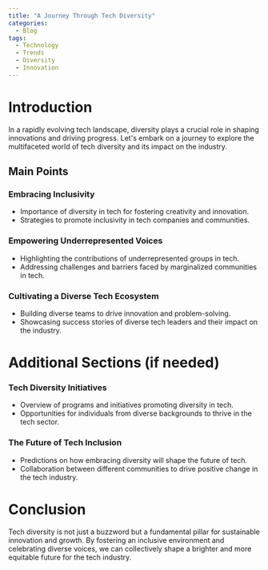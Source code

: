 ```yaml
---
title: "A Journey Through Tech Diversity"
categories:
  - Blog
tags:
  - Technology
  - Trends
  - Diversity
  - Innovation
---
```


# Introduction
In a rapidly evolving tech landscape, diversity plays a crucial role in shaping innovations and driving progress. Let's embark on a journey to explore the multifaceted world of tech diversity and its impact on the industry.

## Main Points
### Embracing Inclusivity
- Importance of diversity in tech for fostering creativity and innovation.
- Strategies to promote inclusivity in tech companies and communities.

### Empowering Underrepresented Voices
- Highlighting the contributions of underrepresented groups in tech.
- Addressing challenges and barriers faced by marginalized communities in tech.

### Cultivating a Diverse Tech Ecosystem
- Building diverse teams to drive innovation and problem-solving.
- Showcasing success stories of diverse tech leaders and their impact on the industry.

# Additional Sections (if needed)
### Tech Diversity Initiatives
- Overview of programs and initiatives promoting diversity in tech.
- Opportunities for individuals from diverse backgrounds to thrive in the tech sector.

### The Future of Tech Inclusion
- Predictions on how embracing diversity will shape the future of tech.
- Collaboration between different communities to drive positive change in the tech industry.

# Conclusion
Tech diversity is not just a buzzword but a fundamental pillar for sustainable innovation and growth. By fostering an inclusive environment and celebrating diverse voices, we can collectively shape a brighter and more equitable future for the tech industry.